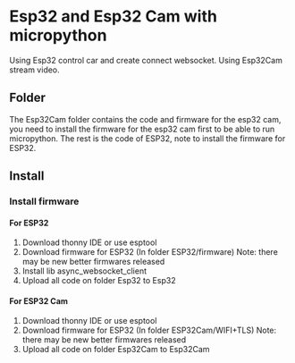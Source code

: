 # Esp32 and Esp32 Cam with micropython
Using Esp32 control car and create connect websocket.
Using Esp32Cam stream video.

## Folder
The Esp32Cam folder contains the code and firmware for the esp32 cam, you need to install the firmware for the esp32 cam first to be able to run micropython.
The rest is the code of ESP32, note to install the firmware for ESP32.

## Install

### Install firmware

#### For ESP32
1. Download thonny IDE or use esptool
2. Download firmware for ESP32 (In folder ESP32/firmware) Note: there may be new better firmwares released
3. Install lib async_websocket_client
4. Upload all code on folder Esp32 to Esp32

#### For ESP32 Cam
1. Download thonny IDE or use esptool
2. Download firmware for ESP32 (In folder ESP32Cam/WIFI+TLS) Note: there may be new better firmwares released
4. Upload all code on folder Esp32Cam to Esp32Cam

